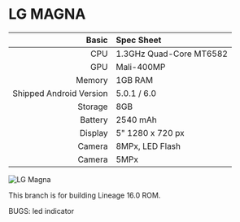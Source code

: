 LG MAGNA
==============


Basic   | Spec Sheet
-------:|:-------------------------
CPU     | 1.3GHz Quad-Core MT6582
GPU     | Mali-400MP
Memory  | 1GB RAM
Shipped Android Version | 5.0.1 / 6.0
Storage | 8GB
Battery | 2540 mAh
Display | 5" 1280 x 720 px
Camera  | 8MPx, LED Flash
Camera  | 5MPx

![LG Magna](http://cdn.gadgets360.com/content/assets/products/lg-magna-2411_480X960_1439192736.jpg)

This branch is for building Lineage 16.0 ROM.

BUGS: led indicator

